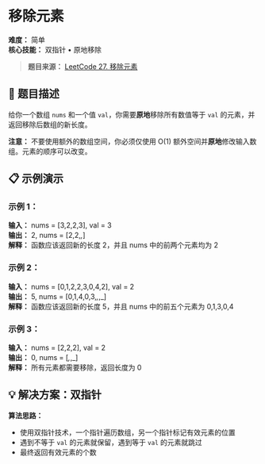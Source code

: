 # 移除元素

**难度：** 简单  
**核心技能：** 双指针 • 原地移除

> **题目来源：** [LeetCode 27. 移除元素](https://leetcode.cn/problems/remove-element/)

## 🎯 题目描述

给你一个数组 `nums` 和一个值 `val`，你需要**原地**移除所有数值等于 `val` 的元素，并返回移除后数组的新长度。

**注意：** 不要使用额外的数组空间，你必须仅使用 O(1) 额外空间并**原地**修改输入数组。元素的顺序可以改变。

## 📋 示例演示

### 示例 1：
**输入：** nums = [3,2,2,3], val = 3  
**输出：** 2, nums = [2,2,_,_]  
**解释：** 函数应该返回新的长度 2，并且 nums 中的前两个元素均为 2

### 示例 2：
**输入：** nums = [0,1,2,2,3,0,4,2], val = 2  
**输出：** 5, nums = [0,1,4,0,3,_,_,_]  
**解释：** 函数应该返回新的长度 5，并且 nums 中的前五个元素为 0,1,3,0,4

### 示例 3：
**输入：** nums = [2,2,2], val = 2  
**输出：** 0, nums = [_,_,_]  
**解释：** 所有元素都需要移除，返回长度为 0

## 💡 解决方案：双指针

**算法思路：**
- 使用双指针技术，一个指针遍历数组，另一个指针标记有效元素的位置
- 遇到不等于 `val` 的元素就保留，遇到等于 `val` 的元素就跳过
- 最终返回有效元素的个数